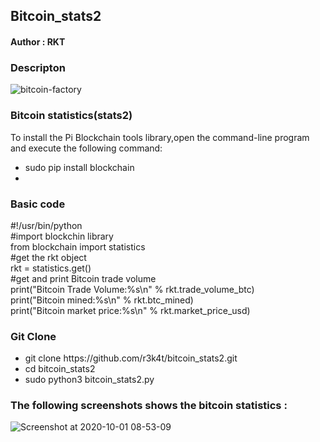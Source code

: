 <h2>Bitcoin_stats2</h2>

<h4>Author : RKT</h4>

### Descripton ###


![bitcoin-factory](https://user-images.githubusercontent.com/69615463/94761972-17a38d80-03c4-11eb-992a-a28746dab635.gif)


### Bitcoin statistics(stats2) ###

To install the Pi Blockchain tools library,open the command-line program and execute the following command:
<br>
<ul>
<li>sudo pip install blockchain<li>
</ul>

### Basic code ###

#!/usr/bin/python
<br>
#import blockchin library
<br>
from blockchain import statistics
<br>
#get the rkt object
<br>
rkt = statistics.get()
<br>
#get and print Bitcoin trade volume
<br>
print("Bitcoin Trade Volume:%s\n" % rkt.trade_volume_btc)
<br>
print("Bitcoin mined:%s\n" % rkt.btc_mined)
<br>
print("Bitcoin market price:%s\n" % rkt.market_price_usd)

### Git Clone ###

<ul>
<li>git clone https://github.com/r3k4t/bitcoin_stats2.git</li>
<li>cd bitcoin_stats2</li>
<li>sudo python3 bitcoin_stats2.py</li>
</ul>

### The following screenshots shows the bitcoin statistics : ###

![Screenshot at 2020-10-01 08-53-09](https://user-images.githubusercontent.com/69615463/94761800-92b87400-03c3-11eb-9390-c6696db21839.png)



